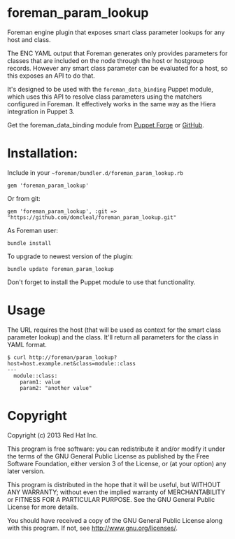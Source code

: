# foreman_param_lookup

Foreman engine plugin that exposes smart class parameter lookups for any host
and class.

The ENC YAML output that Foreman generates only provides parameters for classes
that are included on the node through the host or hostgroup records.  However
any smart class parameter can be evaluated for a host, so this exposes an API
to do that.

It's designed to be used with the `foreman_data_binding` Puppet module, which
uses this API to resolve class parameters using the matchers configured in
Foreman.  It effectively works in the same way as the Hiera integration in
Puppet 3.

Get the foreman_data_binding module from [Puppet Forge](http://forge.puppetlabs.com/domcleal/foreman_data_binding)
or [GitHub](https://github.com/domcleal/foreman_data_binding).

# Installation:

Include in your `~foreman/bundler.d/foreman_param_lookup.rb`

    gem 'foreman_param_lookup'

Or from git:

    gem 'foreman_param_lookup', :git => "https://github.com/domcleal/foreman_param_lookup.git"

As Foreman user:

    bundle install

To upgrade to newest version of the plugin:

    bundle update foreman_param_lookup

Don't forget to install the Puppet module to use that functionality.

# Usage

The URL requires the host (that will be used as context for the smart class
parameter lookup) and the class.  It'll return all parameters for the class in
YAML format.

    $ curl http://foreman/param_lookup?host=host.example.net&class=module::class
    --- 
      module::class: 
        param1: value
        param2: "another value"

# Copyright

Copyright (c) 2013 Red Hat Inc.

This program is free software: you can redistribute it and/or modify
it under the terms of the GNU General Public License as published by
the Free Software Foundation, either version 3 of the License, or
(at your option) any later version.

This program is distributed in the hope that it will be useful,
but WITHOUT ANY WARRANTY; without even the implied warranty of
MERCHANTABILITY or FITNESS FOR A PARTICULAR PURPOSE.  See the
GNU General Public License for more details.

You should have received a copy of the GNU General Public License
along with this program.  If not, see <http://www.gnu.org/licenses/>.
